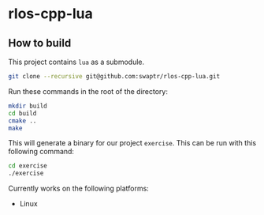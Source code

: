 # rlos-cpp-lua

## How to build
This project contains `lua` as a submodule.
```bash
git clone --recursive git@github.com:swaptr/rlos-cpp-lua.git
```

Run these commands in the root of the directory:
```bash
mkdir build
cd build
cmake ..
make
```

This will generate a binary for our project `exercise`.
This can be run with this following command:
```bash
cd exercise
./exercise
```

Currently works on the following platforms:
- Linux